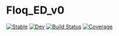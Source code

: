 # Floq_ED_v0

[![Stable](https://img.shields.io/badge/docs-stable-blue.svg)](https://abhiphys2020.github.io/Floq_ED_v0.jl/stable/)
[![Dev](https://img.shields.io/badge/docs-dev-blue.svg)](https://abhiphys2020.github.io/Floq_ED_v0.jl/dev/)
[![Build Status](https://github.com/abhiphys2020/Floq_ED_v0.jl/actions/workflows/CI.yml/badge.svg?branch=main)](https://github.com/abhiphys2020/Floq_ED_v0.jl/actions/workflows/CI.yml?query=branch%3Amain)
[![Coverage](https://codecov.io/gh/abhiphys2020/Floq_ED_v0.jl/branch/main/graph/badge.svg)](https://codecov.io/gh/abhiphys2020/Floq_ED_v0.jl)
